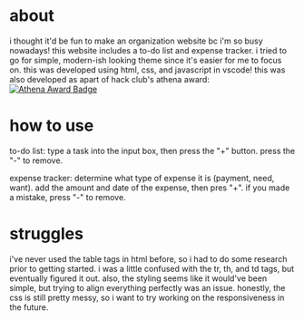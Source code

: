 # about
i thought it'd be fun to make an organization website bc i'm so busy nowadays! this website includes a to-do list and expense tracker. i tried to go for simple, modern-ish looking theme since it's easier for me to focus on. this was developed using html, css, and javascript in vscode! this was also developed as apart of hack club's athena award: [![Athena Award Badge](https://img.shields.io/endpoint?url=https%3A%2F%2Faward.athena.hackclub.com%2Fapi%2Fbadge)](https://award.athena.hackclub.com?utm_source=readme)

# how to use
to-do list: type a task into the input box, then press the "+" button. press the "-" to remove.

expense tracker: determine what type of expense it is (payment, need, want). add the amount and date of the expense, then pres "+". if you made a mistake, press "-" to remove.

# struggles
i've never used the table tags in html before, so i had to do some research prior to getting started. i was a little confused with the tr, th, and td tags, but eventually figured it out. 
also, the styling seems like it would've been simple, but trying to align everything perfectly was an issue. honestly, the css is still pretty messy, so i want to try working on the responsiveness in the future.
